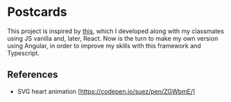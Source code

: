 # Postcards

This project is inspired by [this](http://beta.adalab.es/dorcas-s3-overflow/), which I developed along with my classmates using JS vanilla and, later, React.
Now is the turn to make my own version using Angular, in order to improve my skills with this framework and Typescript.

## References

- SVG heart animation [https://codepen.io/suez/pen/ZGWbmE/]
